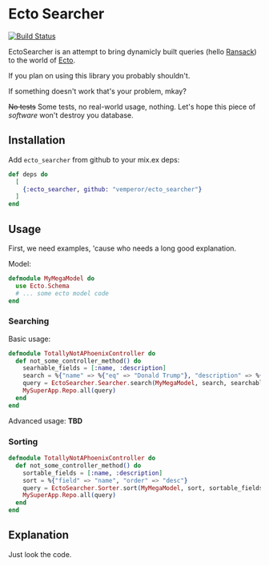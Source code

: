 # Ecto Searcher

[![Build Status](https://travis-ci.org/vemperor/ecto_searcher.svg?branch=master)](https://travis-ci.org/vemperor/ecto_searcher)

EctoSearcher is an attempt to bring dynamicly built queries (hello [Ransack](https://github.com/activerecord-hackery/ransack)) to the world of [Ecto](https://github.com/elixir-ecto/ecto).

If you plan on using this library you probably shouldn't.

If something doesn't work that's your problem, mkay?

~~No tests~~ Some tests, no real-world usage, nothing. Let's hope this piece of _software_ won't destroy you database.

## Installation

Add `ecto_searcher` from github to your mix.ex deps:

```elixir
def deps do
  [
    {:ecto_searcher, github: "vemperor/ecto_searcher"}
  ]
end
```

## Usage
First, we need examples, 'cause who needs a long good explanation.

Model:
```elixir
defmodule MyMegaModel do
  use Ecto.Schema
  # ... some ecto model code
end
```

### Searching
Basic usage:
```elixir
defmodule TotallyNotAPhoenixController do
  def not_some_controller_method() do
    searhable_fields = [:name, :description]
    search = %{"name" => %{"eq" => "Donald Trump"}, "description" => %{"cont" => "My president"}}
    query = EctoSearcher.Searcher.search(MyMegaModel, search, searchable_fields)
    MySuperApp.Repo.all(query)
  end
end
```

Advanced usage:
**TBD**

### Sorting
```elixir
defmodule TotallyNotAPhoenixController do
  def not_some_controller_method() do
    sortable_fields = [:name, :description]
    sort = %{"field" => "name", "order" => "desc"}
    query = EctoSearcher.Sorter.sort(MyMegaModel, sort, sortable_fields)
    MySuperApp.Repo.all(query)
  end
end
```

## Explanation
Just look the code.

